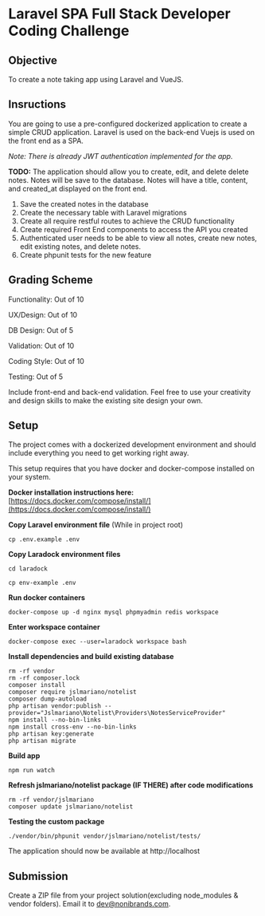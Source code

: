 # Laravel SPA Full Stack Developer Coding Challenge

## Objective

To create a note taking app using Laravel and VueJS.

## Insructions

You are going to use a pre-configured dockerized application to create a simple CRUD application. Laravel is used on the back-end Vuejs is used on the front end as a SPA.

_Note: There is already JWT authentication implemented for the app._

**TODO:** The application should allow you to create, edit, and delete delete notes. Notes will be save to the database. Notes will have a title, content, and created_at displayed on the front end.

1.  Save the created notes in the database
2.  Create the necessary table with Laravel migrations
3.  Create all require restful routes to achieve the CRUD functionality
4.  Create required Front End components to access the API you created
5.  Authenticated user needs to be able to view all notes, create new notes, edit existing notes, and delete notes.
6.  Create phpunit tests for the new feature

## Grading Scheme

Functionality: Out of 10

UX/Design: Out of 10

DB Design: Out of 5

Validation: Out of 10

Coding Style: Out of 10

Testing: Out of 5


Include front-end and back-end validation.
Feel free to use your creativity and design skills to make the existing site design your own.

## Setup

The project comes with a dockerized development environment and should include everything you need to get working right away.

This setup requires that you have docker and docker-compose installed on your system.

**Docker installation instructions here:**
[https://docs.docker.com/compose/install/](https://docs.docker.com/compose/install/)

**Copy Laravel environment file**
(While in project root)

```
cp .env.example .env
```

**Copy Laradock environment files**

```
cd laradock

cp env-example .env
```

**Run docker containers**

```
docker-compose up -d nginx mysql phpmyadmin redis workspace
```

**Enter workspace container**

```
docker-compose exec --user=laradock workspace bash
```

**Install dependencies and build existing database**

```
rm -rf vendor
rm -rf composer.lock
composer install
composer require jslmariano/notelist
composer dump-autoload
php artisan vendor:publish --provider="Jslmariano\Notelist\Providers\NotesServiceProvider"
npm install --no-bin-links
npm install cross-env --no-bin-links
php artisan key:generate
php artisan migrate
```

**Build app**

```
npm run watch
```

**Refresh jslmariano/notelist package (IF THERE) after code modifications**

```
rm -rf vendor/jslmariano
composer update jslmariano/notelist
```

**Testing the custom package**

```
./vendor/bin/phpunit vendor/jslmariano/notelist/tests/
```


The application should now be available at http://localhost

## Submission

Create a ZIP file from your project solution(excluding node_modules & vendor folders). Email it to [dev@nonibrands.com](dev@nonibrands.com).
